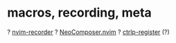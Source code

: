 # macros, recording, meta

? [nvim-recorder](https://github.com/chrisgrieser/nvim-recorder)
? [NeoComposer.nvim](https://github.com/ecthelionvi/NeoComposer.nvim)
? [ctrlp-register](https://github.com/mattn/ctrlp-register) (?)
